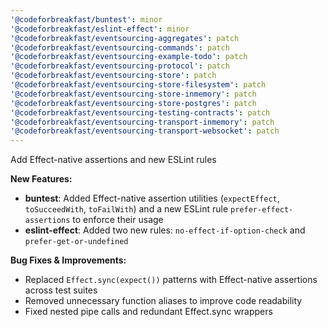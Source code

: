 ```yaml
---
'@codeforbreakfast/buntest': minor
'@codeforbreakfast/eslint-effect': minor
'@codeforbreakfast/eventsourcing-aggregates': patch
'@codeforbreakfast/eventsourcing-commands': patch
'@codeforbreakfast/eventsourcing-example-todo': patch
'@codeforbreakfast/eventsourcing-protocol': patch
'@codeforbreakfast/eventsourcing-store': patch
'@codeforbreakfast/eventsourcing-store-filesystem': patch
'@codeforbreakfast/eventsourcing-store-inmemory': patch
'@codeforbreakfast/eventsourcing-store-postgres': patch
'@codeforbreakfast/eventsourcing-testing-contracts': patch
'@codeforbreakfast/eventsourcing-transport-inmemory': patch
'@codeforbreakfast/eventsourcing-transport-websocket': patch
---
```


Add Effect-native assertions and new ESLint rules

**New Features:**

- **buntest**: Added Effect-native assertion utilities (`expectEffect`, `toSucceedWith`, `toFailWith`) and a new ESLint rule `prefer-effect-assertions` to enforce their usage
- **eslint-effect**: Added two new rules: `no-effect-if-option-check` and `prefer-get-or-undefined`

**Bug Fixes & Improvements:**

- Replaced `Effect.sync(expect())` patterns with Effect-native assertions across test suites
- Removed unnecessary function aliases to improve code readability
- Fixed nested pipe calls and redundant Effect.sync wrappers
